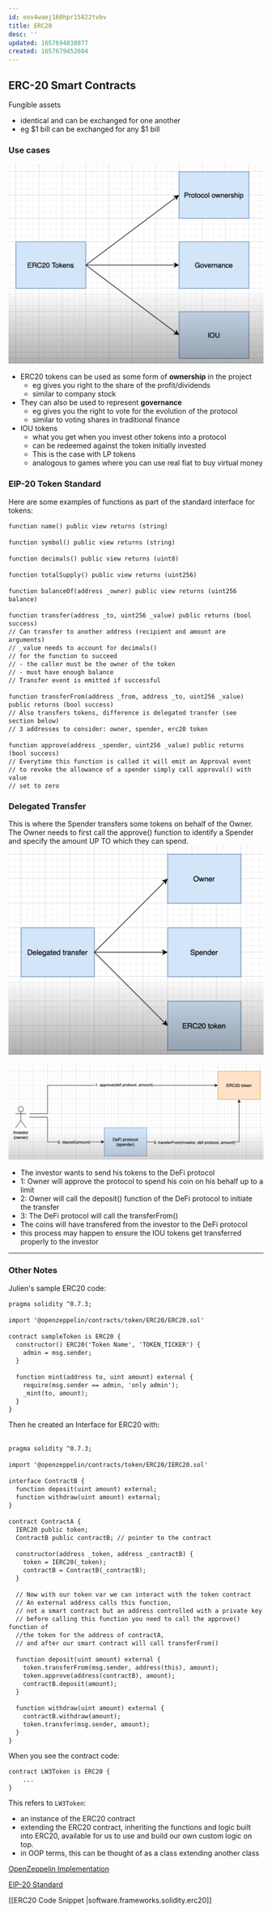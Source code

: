 ```yaml
---
id: eov4waej160hpr15822tvbv
title: ERC20
desc: ''
updated: 1657694838877
created: 1657679452604
---
```


## ERC-20 Smart Contracts
Fungible assets
  - identical and can be exchanged for one another
  - eg $1 bill can be exchanged for any $1 bill

### Use cases 
![test](./assets/images/ETB-defidevmastery-erc20.png)
- ERC20 tokens can be used as some form of **ownership** in the project
  - eg gives you right to the share of the profit/dividends 
  - similar to company stock
- They can also be used to represent **governance**
  - eg gives you the right to vote for the evolution of the protocol 
  - similar to voting shares in traditional finance
- IOU tokens
  - what you get when you invest other tokens into a protocol
  - can be redeemed against the token initially invested
  - This is the case with LP tokens
  - analogous to games where you can use real fiat to buy virtual money

### EIP-20 Token Standard
Here are some examples of functions as part of the standard interface for tokens:
```solidity
function name() public view returns (string)

function symbol() public view returns (string)

function decimals() public view returns (uint8)

function totalSupply() public view returns (uint256)

function balanceOf(address _owner) public view returns (uint256 balance)

function transfer(address _to, uint256 _value) public returns (bool success)
// Can transfer to another address (recipient and amount are arguments)
// _value needs to account for decimals()
// for the function to succeed
// - the caller must be the owner of the token
// - must have enough balance
// Transfer event is emitted if successful

function transferFrom(address _from, address _to, uint256 _value) public returns (bool success)
// Also transfers tokens, difference is delegated transfer (see section below)
// 3 addresses to consider: owner, spender, erc20 token

function approve(address _spender, uint256 _value) public returns (bool success)
// Everytime this function is called it will emit an Approval event
// to revoke the allowance of a spender simply call approval() with value 
// set to zero
``` 

### Delegated Transfer
This is where the Spender transfers some tokens on behalf of the Owner. The Owner needs to first call the approve() function to identify a Spender and specify the amount UP TO which they can spend.
![](./assets/images/erc20-delegated-transfer.png)  

![](./assets/images/erc20-delegated-transfer2.png)
- The investor wants to send his tokens to the DeFi protocol
- 1: Owner will approve the protocol to spend his coin on his behalf up to a limit
- 2: Owner will call the deposit() function of the DeFi protocol to initiate the transfer
- 3: The DeFi protocol will call the transferFrom()
- The coins will have transfered from the investor to the DeFi protocol
- this process may happen to ensure the IOU tokens get transferred properly to the investor 
---
### Other Notes

Julien's sample ERC20 code:

```solidity
pragma solidity ^0.7.3;

import '@openzeppelin/contracts/token/ERC20/ERC20.sol'

contract sampleToken is ERC20 {
  constructor() ERC20('Token Name', 'TOKEN_TICKER') {
    admin = msg.sender;
  }

  function mint(address to, uint amount) external {
    require(msg.sender == admin, 'only admin');
    _mint(to, amount);
  }
}

```

Then he created an Interface for ERC20 with:

```solidity

pragma solidity ^0.7.3;

import '@openzeppelin/contracts/token/ERC20/IERC20.sol'

interface ContractB {
  function deposit(uint amount) external;
  function withdraw(uint amount) external;
}

contract ContractA {
  IERC20 public token;
  ContractB public contractB; // pointer to the contract

  constructor(address _token, address _contractB) {
    token = IERC20(_token);
    contractB = ContractB(_contractB);
  }

  // Now with our token var we can interact with the token contract
  // An external address calls this function,
  // not a smart contract but an address controlled with a private key
  // before calling this function you need to call the approve() function of 
  //the token for the address of contractA,
  // and after our smart contract will call transferFrom()
  
  function deposit(uint amount) external {
    token.transferFrom(msg.sender, address(this), amount);
    token.approve(address(contractB), amount);
    contractB.deposit(amount);
  }

  function withdraw(uint amount) external {
    contractB.withdraw(amount);
    token.transfer(msg.sender, amount);
  }
}

```

When you see the contract code:
```solidity
contract LW3Token is ERC20 {
    ...
}
```
This refers to `LW3Token`:
- an instance of the ERC20 contract
- extending the ERC20 contract, inheriting the functions and logic built into ERC20, available for us to use and build our own custom logic on top.
- in OOP terms, this can be thought of as a class extending another class

[OpenZeppelin Implementation](https://github.com/OpenZeppelin/openzeppelin-contracts/blob/master/contracts/token/ERC20/ERC20.sol)

[EIP-20 Standard](https://eips.ethereum.org/EIPS/eip-20)

[[ERC20 Code Snippet |software.frameworks.solidity.erc20]]
